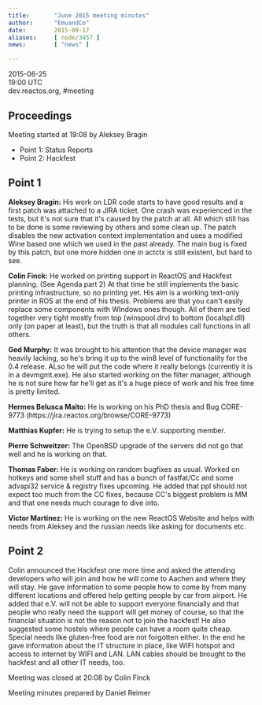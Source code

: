 ```yaml
---
title:       "June 2015 meeting minutes"
author:      "EmuandCo"
date:        2015-09-17
aliases:     [ node/3457 ]
news:        [ "news" ]

---
```


<p>2015-06-25<br />
	19:00 UTC<br />
	dev.reactos.org, #meeting</p>
<h2>Proceedings</h2>
<p>Meeting started at 19:08 by Aleksey Bragin</p>
<ul>
    <li>Point 1: Status Reports</li>
    <li>Point 2: Hackfest</li>
</ul>

<h2>Point 1</h2>
<p><b>Aleksey Bragin:</b> His work on LDR code starts to have good results and a first patch was attached to a JIRA ticket. One crash was experienced in the tests, but it's not sure that it's caused by the patch at all. All which still has to be done is some reviewing by others and some clean up. The patch disables the new activation context implementation and uses a modified Wine based one which we used in the past already. The main bug is fixed by this patch, but one more hidden one in actctx is still existent, but hard to see.</p>

<p><b>Colin Finck:</b> He worked on printing support in ReactOS and Hackfest planning. (See Agenda part 2) At that time he still implements the basic printing infrastructure, so no printing yet. His aim is a working text-only printer in ROS at the end of his thesis. Problems are that you can't easily replace some components with WIndows ones though. All of them are tied together very tight mostly from top (winspool.drv) to bottom (localspl.dll) only (on paper at least), but the truth is that all modules call functions in all others.</p>

<p><b>Ged Murphy:</b> It was brought to his attention that the device manager was heavily lacking, so he's bring it up to the win8 level of functionality for the 0.4 release. ALso he will put the code where it really belongs (currently it is in a devmgmt.exe). He also started working on the filter manager, although he is not sure how far he'll get as it's a huge piece of work and his free time is pretty limited.</p>

<p><b>Hermes Belusca Maito:</b> He is working on his PhD thesis and Bug CORE-9773 (https://jira.reactos.org/browse/CORE-9773)</p>

<p><b>Matthias Kupfer:</b> He is trying to setup the e.V. supporting member.</p>

<p><b>Pierre Schweitzer:</b> The OpenBSD upgrade of the servers did not go that well and he is working on that.</p>

<p><b>Thomas Faber:</b> He is working on random bugfixes as usual. Worked on hotkeys and some shell stuff and has a bunch of fastfat/Cc and some advapi32 service & registry fixes upcoming. He added that ppl should not expect too much from the CC fixes, because CC's biggest problem is MM and that one needs much courage to dive into.</p>

<p><b>Victor Martinez:</b> He is working on the new ReactOS Website and helps with needs from Aleksey and the russian needs like asking for documents etc.</p>

<h2>Point 2</h2>
<p>Colin announced the Hackfest one more time and asked the attending developers who will join and how he will come to Aachen and where they will stay. He gave information to some people how to come by from many different locations and offered help getting people by car from airport. He added that e.V. will not be able to support everyone financially and that people who really need the support will get money of course, so that the financial situation is not the reason not to join the hackfest! He also suggested some hostels where people can have a room quite cheap. Special needs like gluten-free food are not forgotten either. In the end he gave information about the IT structure in place, like WIFI hotspot and access to internet by WIFI and LAN. LAN cables should be brought to the hackfest and all other IT needs, too.</p>

<p>Meeting was closed at 20:08 by Colin Finck</p>
<p>Meeting minutes prepared by Daniel Reimer</p>
